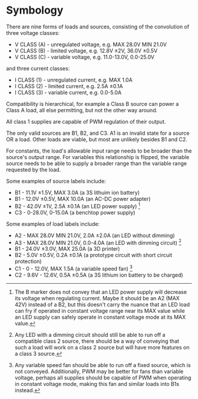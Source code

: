 # Symbology
There are nine forms of loads and sources, consisting of the convolution of three voltage classes:
- V CLASS (A) - unregulated voltage, e.g. MAX 28.0V MIN 21.0V
- V CLASS (B) - limited voltage, e.g. 12.8V ±2V, 36.0V ±0.5V
- V CLASS (C) - variable voltage, e.g. 11.0-13.0V, 0.0-25.0V

and three current classes:
- I CLASS (1) - unregulated current, e.g. MAX 1.0A
- I CLASS (2) - limited current, e.g. 2.5A ±0.1A
- I CLASS (3) - variable current, e.g. 0.0-5.0A

Compatibility is hierarchical, for example a Class B source can power a Class A load, all else permitting, but not the other way around.

All class 1 supplies are capable of PWM regulation of their output.

The only valid sources are B1, B2, and C3. A1 is an invalid state for a source OR a load. Other loads are viable, but most are unlikely besides B1 and C2.

For constants, the load's allowable input range needs to be broader than the source's output range.
For variables this relationship is flipped, the variable source needs to be able to supply a broader range than the variable range requested by the load.

Some examples of source labels include:
- B1 - 11.1V ±1.5V, MAX 3.0A (a 3S lithuim ion battery)
- B1 - 12.0V ±0.5V, MAX 10.0A (an AC-DC power adapter)
- B2 - 42.0V ±1V, 2.5A ±0.1A (an LED power supply) [^1]
- C3 - 0-28.0V, 0-15.0A (a benchtop power supply)

Some examples of load labels include:
- A2 - MAX 28.0V MIN 21.0V, 2.0A ±2.0A (an LED without dimming)
- A3 - MAX 28.0V MIN 21.0V, 0.0-4.0A (an LED with dimming circuit) [^2]
- B1 - 24.0V ±3.0V, MAX 25.0A (a 3D printer)
- B2 - 5.0V ±0.5V, 0.2A ±0.1A (a prototype circuit with short circuit protection)
- C1 - 0 - 12.0V, MAX 1.5A (a variable speed fan) [^3]
- C2 - 9.6V - 12.6V, 0.5A ±0.5A (a 3S lithium ion battery to be charged)

[^1]: The B marker does not convey that an LED power supply will decrease its voltage when regulating current. Maybe it should be an A2 (MAX 42V) instead of a B2, but this doesn't carry the nuance that an LED load can fry if operated in constant voltage range near its MAX value while an LED supply can safely operate in constant voltage mode at its MAX value.
[^2]: Any LED with a dimming circuit should still be able to run off a compatible class 2 source, there should be a way of conveying that such a load will work on a class 2 source but will have more features on a class 3 source.
[^3]: Any variable speed fan should be able to run off a fixed source, which is not conveyed. Additionally, PWM may be better for fans than variable voltage, perhaps all supplies should be capable of PWM when operating in constant voltage mode, making this fan and similar loads into B1s instead.
